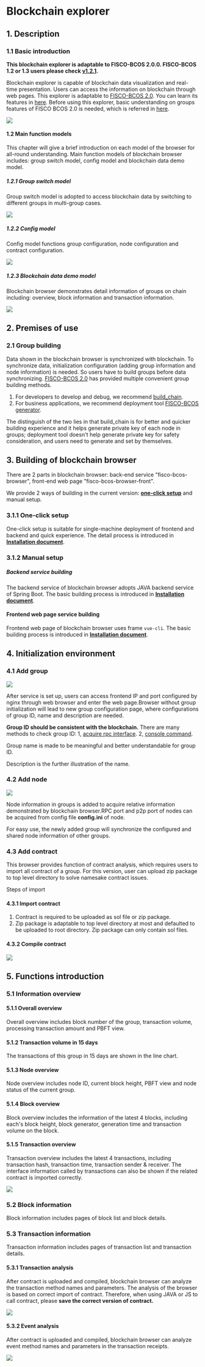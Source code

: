 # Blockchain explorer

## 1. Description

### 1.1 Basic introduction
**This blockchain explorer is adaptable to FISCO-BCOS 2.0.0. FISCO-BCOS 1.2 or 1.3 users please check [v1.2.1](https://github.com/FISCO-BCOS/fisco-bcos-browser/releases/tag/v1.2.1).**

Blockchain explorer is capable of blockchain data visualization and real-time presentation. Users can access the information on blockchain through web pages. This explorer is adaptable to [FISCO-BCOS 2.0](https://github.com/FISCO-BCOS/FISCO-BCOS). You can learn its features in [here](../introduction.md). Before using this explorer, basic understanding on groups features of FISCO BCOS 2.0 is needed, which is referred in [here](../what_is_new.html#id2).

![](../../images/browser/overview.png)



#### 1.2 Main function models

This chapter will give a brief introduction on each model of the browser for all-round understanding. Main function models of blockchain browser includes: group switch model, config model and blockchain data demo model.

##### 1.2.1 Group switch model

Group switch model is adopted to access blockchain data by switching to different groups in multi-group cases.

![](../../images/browser/switch_group.jpg)

##### 1.2.2 Config model

Config model functions group configuration, node configuration and contract configuration.

![](../../images/browser/group_config.png)

##### 1.2.3 Blockchain data demo model

Blockchain browser demonstrates detail information of groups on chain including: overview, block information and transaction information.

![](../../images/browser/show.jpg)

## 2. Premises of use

### 2.1 Group building

Data shown in the blockchain browser is synchronized with blockchain. To synchronize data, initialization configuration (adding group information and node information) is needed. So users have to build groups before data synchronizing. [FISCO-BCOS 2.0](https://github.com/FISCO-BCOS/FISCO-BCOS) has provided multiple convenient group building methods.

1. For developers to develop and debug, we recommend [build_chain](../installation.md).
2. For business applications, we recommend deployment tool [FISCO-BCOS generator](../tutorial/enterprise_quick_start.md).

The distinguish of the two lies in that build_chain is for better and quicker building experience and it helps generate private key of each node in groups; deployment tool doesn't help generate private key for safety consideration, and users need to generate and set by themselves.

## 3. Building of blockchain browser

There are 2 parts in blockchain browser: back-end service "fisco-bcos-browser", front-end web page "fisco-bcos-browser-front".

We provide 2 ways of building in the current version: [**one-click setup**](./deploy.md) and manual setup.

### 3.1.1 One-click setup

One-click setup is suitable for single-machine deployment of frontend and backend and quick experience. The detail process is introduced in [**Installation document**](./deploy.md).

### 3.1.2 Manual setup

##### Backend service building

The backend service of blockchain browser adopts JAVA backend service of Spring Boot. The basic building process is introduced in [**Installation document**](./server.md).

#### Frontend web page service building

Frontend web page of blockchain browser uses frame `vue-cli`. The basic building process is introduced in [**Installation document**](./web.md).

## 4. Initialization environment

### 4.1 Add group
![](../../images/browser/create_group.png)

After service is set up, users can access frontend IP and port configured by nginx through web browser and enter the web page.Browser without group initialization will lead to new group configuration page, where configurations of group ID, name and description are needed.

**Group ID should be consistent with the blockchain.** There are many methods to check group ID: 1, [acquire rpc interface](../api.htmlmd#getgrouplist). 2, [console command](../manual/console.md).

Group name is made to be meaningful and better understandable for group ID.

Description is the further illustration of the name.

### 4.2 Add node

![](../../images/browser/add_node.png)

Node information in groups is added to acquire relative information demonstrated by blockchain browser.RPC port and p2p port of nodes can be acquired from config file **config.ini** of node.

For easy use, the newly added group will synchronize the configured and shared node information of other groups.

### 4.3 Add contract

This browser provides function of contract analysis, which requires users to import all contract of a group. For this version, user can upload zip package to top level directory to solve namesake contract issues.

Steps of import

#### 4.3.1 Import contract

1. Contract is required to be uploaded as sol file or zip package.
2. Zip package is adaptable to top level directory at most and defaulted to be uploaded to root directory. Zip package can only contain sol files.

#### 4.3.2 Compile contract

![](../../images/browser/contract.png)

## 5. Functions introduction

### 5.1 Information overview

#### 5.1.1 Overall overview

Overall overview includes block number of the group, transaction volume, processing transaction amount and PBFT view.

#### 5.1.2 Transaction volume in 15 days

The transactions of this group in 15 days are shown in the line chart.

#### 5.1.3 Node overview

Node overview includes node ID, current block height, PBFT view and node status of the current group.

#### 5.1.4  Block overview

Block overview includes the information of the latest 4 blocks, including each's block height, block generator, generation time and transaction volume on the block.

#### 5.1.5  Transaction overview

Transaction overview includes the latest 4 transactions, including transaction hash, transaction time, transaction sender & receiver. The interface information called by transactions can also be shown if the related contract is imported correctly.

![](../../images/browser/overview.png)

### 5.2 Block information

Block information includes pages of block list and block details.

### 5.3 Transaction information

Transaction information includes pages of transaction list and transaction details.

#### 5.3.1 Transaction analysis

After contract is uploaded and compiled, blockchain browser can analyze the transaction method names and parameters. The analysis of the browser is based on correct import of contract. Therefore, when using JAVA or JS to call contract, please **save the correct version of contract.**

![](../../images/browser/transaction.png)

#### 5.3.2 Event analysis

After contract is uploaded and compiled, blockchain browser can analyze event method names and parameters in the transaction receipts.

![](../../images/browser/receipt.png)
